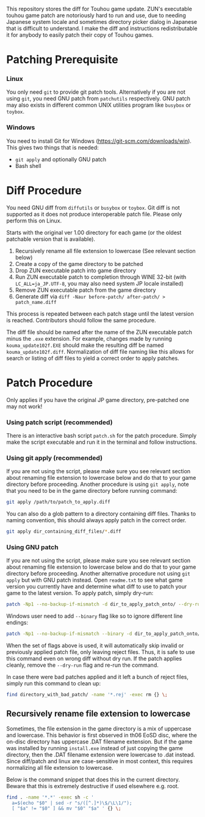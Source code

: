 This repository stores the diff for Touhou game update. ZUN's executable touhou game patch are notoriously hard to run and use, due to needing Japanese system locale and sometimes directory picker dialog in Japanese that is difficult to understand. I make the diff and instructions redistributable it for anybody to easily patch their copy of Touhou games.

# Patching Prerequisite
### Linux
You only need `git` to provide git patch tools. Alternatively if you are not using `git`, you need GNU patch from `patchutils` respectively. GNU patch may also exists in different common UNIX utilities program like `busybox` or `toybox`.

### Windows
You need to install Git for Windows (https://git-scm.com/downloads/win). This gives two things that is needed:
- `git apply` and optionally GNU patch
- Bash shell

# Diff Procedure
You need GNU diff from `diffutils` or `busybox` or `toybox`. Git diff is not supported as it does not produce interoperable patch file. Please only perform this on Linux.

Starts with the original ver 1.00 directory for each game (or the oldest patchable version that is available).

1. Recursively rename all file extension to lowercase (See relevant section below)
2. Create a copy of the game directory to be patched
3. Drop ZUN executable patch into game directory
4. Run ZUN executable patch to completion through WINE 32-bit (with `LC_ALL=ja_JP.UTF-8`, you may also need system JP locale installed)
5. Remove ZUN executable patch from the game directory
6. Generate diff via `diff -Naur before-patch/ after-patch/ > patch_name.diff`

This process is repeated between each patch stage until the latest version is reached. Contributors should follow the same procedure.

The diff file should be named after the name of the ZUN executable patch minus the `.exe` extension. For example, changes made by running `kouma_update102f.EXE` should make the resulting diff be named `kouma_update102f.diff`. Normalization of diff file naming like this allows for search or listing of diff files to yield a correct order to apply patches.

# Patch Procedure
Only applies if you have the original JP game directory, pre-patched one may not work!

### Using patch script (recommended)
There is an interactive bash script `patch.sh` for the patch procedure. Simply make the script executable and run it in the terminal and follow instructions.

### Using git apply (recommended)
If you are not using the script, please make sure you see relevant section about renaming file extension to lowercase below and do that to your game directory before proceeding. Another procedure is using `git apply`, note that you need to be in the game directory before running command:
```sh
git apply /path/to/patch_to_apply.diff
```
You can also do a glob pattern to a directory containing diff files. Thanks to naming convention, this should always apply patch in the correct order.
```sh
git apply dir_containing_diff_files/*.diff
```

### Using GNU patch
If you are not using the script, please make sure you see relevant section about renaming file extension to lowercase below and do that to your game directory before proceeding. Another alternative procedure not using `git apply` but with GNU patch instead.
Open `readme.txt` to see what game version you currently have and determine what diff to use to patch your game to the latest version. To apply patch, simply dry-run:
```sh
patch -Np1 --no-backup-if-mismatch -d dir_to_apply_patch_onto/ --dry-run < patch_to_apply.diff
```

Windows user need to add `--binary` flag like so to ignore different line endings:
```sh
patch -Np1 --no-backup-if-mismatch --binary -d dir_to_apply_patch_onto/ --dry-run < patch_to_apply.diff
```

When the set of flags above is used, it will automatically skip invalid or previously applied patch file, only leaving reject files. Thus, it is safe to use this command even on wrong diff without dry run. If the patch applies cleanly, remove the `--dry-run` flag and re-run the command.

In case there were bad patches applied and it left a bunch of reject files, simply run this command to clean up:
```sh
find directory_with_bad_patch/ -name '*.rej' -exec rm {} \;
```

## Recursively rename file extension to lowercase
Sometimes, the file extension in the game directory is a mix of uppercase and lowercase. This behavior is first observed in th06 EoSD disc, where the on-disc directory has uppercase .DAT filename extension. But if the game was installed by running `install.exe` instead of just copying the game directory, then the .DAT filename extension were lowercase to .dat instead. Since diff/patch and linux are case-sensitive in most context, this requires normalizing all file extension to lowercase.

Below is the command snippet that does this in the current directory. Beware that this is extremely destructive if used elsewhere e.g. root.
```sh
find . -name '*.*' -exec sh -c '
  a=$(echo "$0" | sed -r "s/([^.]*)\$/\L\1/");
  [ "$a" != "$0" ] && mv "$0" "$a" ' {} \;
```